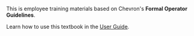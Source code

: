 <i-image src="/images/itell.svg" alt="iTELL logo" width="180" height="180" expandable="false" priority="true">
</i-image>

This is employee training materials based on Chevron's **Formal Operator
Guidelines**.

Learn how to use this textbook in the <a href="/guide">User Guide</a>.
